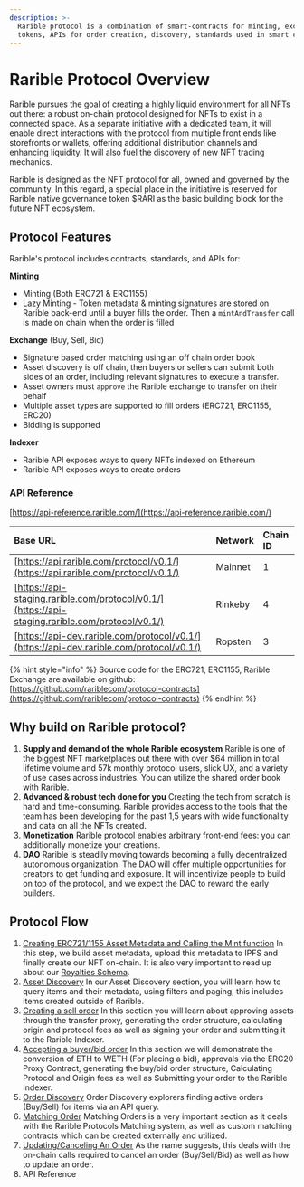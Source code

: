 ```yaml
---
description: >-
  Rarible protocol is a combination of smart-contracts for minting, exchanging
  tokens, APIs for order creation, discovery, standards used in smart contracts.
---
```


# Rarible Protocol Overview

Rarible pursues the goal of creating a highly liquid environment for all NFTs out there: a robust on-chain protocol designed for NFTs to exist in a connected space. As a separate initiative with a dedicated team, it will enable direct interactions with the protocol from multiple front ends like storefronts or wallets, offering additional distribution channels and enhancing liquidity. It will also fuel the discovery of new NFT trading mechanics.

Rarible is designed as the NFT protocol for all, owned and governed by the community. In this regard, a special place in the initiative is reserved for Rarible native governance token $RARI as the basic building block for the future NFT ecosystem.

## Protocol Features

Rarible's protocol includes contracts, standards, and APIs for:

**Minting**

* Minting \(Both ERC721 & ERC1155\)
* Lazy Minting - Token metadata & minting signatures are stored on Rarible back-end until a buyer fills the order. Then a `mintAndTransfer` call is made on chain when the order is filled

**Exchange** \(Buy, Sell, Bid\)

* Signature based order matching using an off chain order book
* Asset discovery is off chain, then buyers or sellers can submit both sides of an order, including relevant signatures to execute a transfer.
* Asset owners must `approve` the Rarible exchange to transfer on their behalf
* Multiple asset types are supported to fill orders \(ERC721, ERC1155, ERC20\)
* Bidding is supported

**Indexer**

* Rarible API exposes ways to query NFTs indexed on Ethereum
* Rarible API exposes ways to create orders

### API Reference

[https://api-reference.rarible.com/](https://api-reference.rarible.com/)

| Base URL | Network | Chain ID |
| :--- | :--- | :--- |
| [https://api.rarible.com/protocol/v0.1/](https://api.rarible.com/protocol/v0.1/) | Mainnet | 1 |
| [https://api-staging.rarible.com/protocol/v0.1/](https://api-staging.rarible.com/protocol/v0.1/) | Rinkeby | 4 |
| [https://api-dev.rarible.com/protocol/v0.1/](https://api-dev.rarible.com/protocol/v0.1/) | Ropsten | 3 |

{% hint style="info" %}
Source code for the ERC721, ERC1155, Rarible Exchange are available on github:  
[https://github.com/rariblecom/protocol-contracts](https://github.com/rariblecom/protocol-contracts)
{% endhint %}

## Why build on Rarible protocol?

1. **Supply and demand of the whole Rarible ecosystem** Rarible is one of the biggest NFT marketplaces out there with over $64 million in total lifetime volume and 57k monthly protocol users, slick UX, and a variety of use cases across industries. You can utilize the shared order book with Rarible.
2. **Advanced & robust tech done for you** Creating the tech from scratch is hard and time-consuming. Rarible provides access to the tools that the team has been developing for the past 1,5 years with wide functionality and data on all the NFTs created.
3. **Monetization**  Rarible protocol enables arbitrary front-end fees: you can additionally monetize your creations.
4. **DAO**  Rarible is steadily moving towards becoming a fully decentralized autonomous organization. The DAO will offer multiple opportunities for creators to get funding and exposure. It will incentivize people to build on top of the protocol, and we expect the DAO to reward the early builders.

## Protocol Flow

1. [Creating ERC721/1155 Asset Metadata and Calling the Mint function](asset/creating-an-asset.md) In this step, we build asset metadata, upload this metadata to IPFS and finally create our NFT on-chain. It is also very important to read up about our [Royalties Schema](asset/royalties-schema.md).
2. [Asset Discovery](asset/asset-discovery.md) In our Asset Discovery section, you will learn how to query items and their metadata, using filters and paging, this includes items created outside of Rarible.
3. [Creating a sell order](exchange/creating-a-sell-order.md) In this section you will learn about approving assets through the transfer proxy, generating the order structure, calculating origin and protocol fees as well as signing your order and submitting it to the Rarible Indexer.
4. [Accepting a buyer/bid order](exchange/accepting-a-buy-order.md) In this section we will demonstrate the conversion of ETH to WETH \(For placing a bid\), approvals via the ERC20 Proxy Contract, generating the buy/bid order structure,  Calculating Protocol and Origin fees as well as Submitting your order to the Rarible Indexer.
5. [Order Discovery](exchange/order-discovery.md) Order Discovery explorers finding active orders \(Buy/Sell\) for items via an API query.
6. [Matching Order](smart-contracts/matching-orders.md) Matching Orders is a very important section as it deals with the Rarible Protocols Matching system, as well as custom matching contracts which can be created externally and utilized.  
7. [Updating/Canceling An Order](exchange/updating-cancelling-an-order.md) As the name suggests, this deals with the on-chain calls required to cancel an order \(Buy/Sell/Bid\) as well as how to update an order.
8. API Reference

